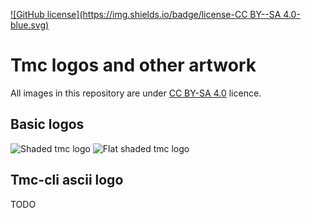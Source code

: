 [![GitHub license](https://img.shields.io/badge/license-CC BY--SA 4.0-blue.svg)](LICENSE.md?raw=true)

Tmc logos and other artwork
===========================

All images in this repository are under [CC BY-SA 4.0](http://creativecommons.org/licenses/by-sa/4.0/) licence.

## Basic logos

![Shaded tmc logo](https://rawgit.com/testmycode/duckling/master/logo_gradient.svg)
![Flat shaded tmc logo](https://rawgit.com/testmycode/duckling/master/logo_plain.svg)

## Tmc-cli ascii logo

TODO

